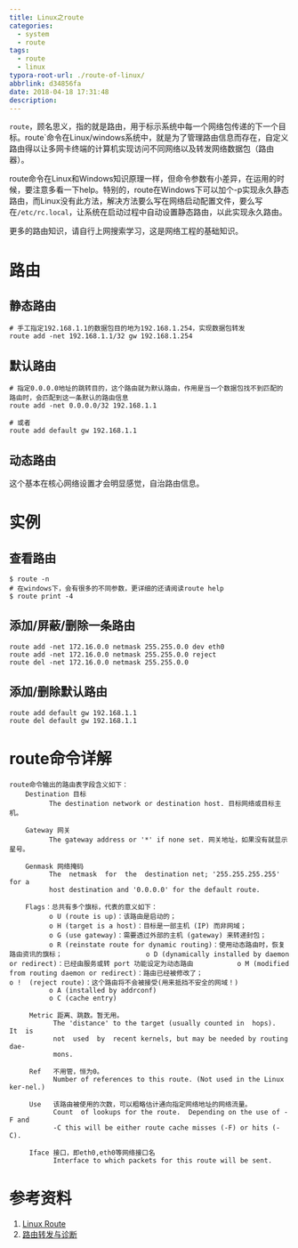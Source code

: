 ```yaml
---
title: Linux之route
categories:
  - system
  - route
tags:
  - route
  - linux
typora-root-url: ./route-of-linux/
abbrlink: d34856fa
date: 2018-04-18 17:31:48
description:
---
```


`route`，顾名思义，指的就是路由，用于标示系统中每一个网络包传递的下一个目标。route`命令在Linux/windows系统中，就是为了管理路由信息而存在，自定义路由得以让多网卡终端的计算机实现访问不同网络以及转发网络数据包（路由器）。

route命令在Linux和Windows知识原理一样，但命令参数有小差异，在运用的时候，要注意多看一下help。特别的，route在Windows下可以加个-p实现永久静态路由，而Linux没有此方法，解决方法要么写在网络启动配置文件，要么写在`/etc/rc.local`，让系统在启动过程中自动设置静态路由，以此实现永久路由。

<!-- more -->

更多的路由知识，请自行上网搜索学习，这是网络工程的基础知识。



# 路由

## 静态路由

```shell
# 手工指定192.168.1.1的数据包目的地为192.168.1.254，实现数据包转发
route add -net 192.168.1.1/32 gw 192.168.1.254
```

## 默认路由

```shell
# 指定0.0.0.0地址的跳转目的，这个路由就为默认路由，作用是当一个数据包找不到匹配的路由时，会匹配到这一条默认的路由信息
route add -net 0.0.0.0/32 192.168.1.1

# 或者
route add default gw 192.168.1.1
```

## 动态路由

这个基本在核心网络设置才会明显感觉，自治路由信息。



# 实例

## 查看路由

```shell
$ route -n
# 在windows下，会有很多的不同参数，更详细的还请阅读route help
$ route print -4 
```

## 添加/屏蔽/删除一条路由

```shell
route add -net 172.16.0.0 netmask 255.255.0.0 dev eth0
route add -net 172.16.0.0 netmask 255.255.0.0 reject
route del -net 172.16.0.0 netmask 255.255.0.0
```

## 添加/删除默认路由

```shell
route add default gw 192.168.1.1
route del default gw 192.168.1.1
```



# route命令详解

```shell
route命令输出的路由表字段含义如下：
    Destination 目标
          The destination network or destination host. 目标网络或目标主机。

    Gateway 网关
          The gateway address or '*' if none set. 网关地址，如果没有就显示星号。

    Genmask 网络掩码
          The  netmask  for  the  destination net; '255.255.255.255' for a
          host destination and '0.0.0.0' for the default route.

    Flags：总共有多个旗标，代表的意义如下：                        
          o U (route is up)：该路由是启动的；                       
          o H (target is a host)：目标是一部主机 (IP) 而非网域；                       
          o G (use gateway)：需要透过外部的主机 (gateway) 来转递封包；                       
          o R (reinstate route for dynamic routing)：使用动态路由时，恢复路由资讯的旗标；                     o D (dynamically installed by daemon or redirect)：已经由服务或转 port 功能设定为动态路由           o M (modified from routing daemon or redirect)：路由已经被修改了；                               o !  (reject route)：这个路由将不会被接受(用来抵挡不安全的网域！)
          o A (installed by addrconf)
          o C (cache entry)

     Metric 距离、跳数。暂无用。
           The 'distance' to the target (usually counted in  hops).  It  is
           not  used  by  recent kernels, but may be needed by routing dae-
           mons.

     Ref   不用管，恒为0。
           Number of references to this route. (Not used in the Linux  ker-nel.)

     Use   该路由被使用的次数，可以粗略估计通向指定网络地址的网络流量。
           Count  of lookups for the route.  Depending on the use of -F and
           -C this will be either route cache misses (-F) or hits (-C).

     Iface 接口，即eth0,eth0等网络接口名
           Interface to which packets for this route will be sent.
```



# 参考资料

1. [Linux Route](http://www.cnblogs.com/274914765qq/p/5246863.html)
2. [路由转发与诊断](https://linux.cn/article-3931-1.html)